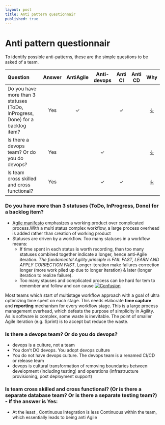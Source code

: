```yaml
---
layout: post
title: Anti pattern questionnair
published: true
---
```

# Anti pattern questionnair

To identify possible anti-patterns, these are the simple questions to be asked of a team.

| Question | Answer | AntiAgile | Anti-devops | Anti CI | Anti CD | Why |
| :------- | :----: | :-------: | :---------: | :-----: | :-----: |  :----: |
| Do you have more than 3 statuses (ToDo, InProgress, Done) for a backlog item? | Yes | ✓ |  | ✓ |   | [↓](#Are-there-more-than-3-statuses-(ToDo,-InProgress,-Done)-for-a-backlog-item?) |
| Is there a devops team? Or do you do devops? | Yes |   | ✓ |  |   | [↓](#Is-there-a-devops-team?-Or-do-you-do-devops?) |
| Is team cross skilled and cross functional? | Yes |   | ✓ | ✓ |   | [↓](#Is-there-a-devops-team?-Or-do-you-do-devops?) |


### Do you have more than 3 statuses (ToDo, InProgress, Done) for a backlog item?
- [Agile manifesto](https://agilemanifesto.org) emphasizes a working product over complicated process.With a multi status complex workflow, a large process overhead is added rather than creation of working product
- Statuses are driven by a workflow. Too many statuses in a workflow means:
	- If time spent in each status is worth recording, than too many statuses combined together indicate a longer, hence anti-Agile iteration. _The fundamental Agility principle is FAIL FAST, LEARN AND APPLY CORRECTION FAST_. Longer iteration make failures correction longer (more work piled up due to longer iteration) & later (longer iteration to realize failure).
	- Too many stauses and complicated process can be hard for tem to remember and follow and can cause
[![Confusion](https://raw.githubusercontent.com/vjavle/vjavle.github.io/master/assets/images/sprintconfusion.png)](http://www.youtube.com/watch?v=Bw5LuY31C7w)

Most teams which start of multistage workflow approach with a goal of ultra optimizing time spent on each stage. This needs elaborate **time capture** and **reporting** mechanism for every workflow stage. This is a large process management overhead, which defeats the purpose of simplicity in Agility.
As is software is complex, some waste is inevitable. The point of smaller Agile iteration (e.g. Sprint) is to accept but reduce the waste.

### Is there a devops team? Or do you do devops?
- devops is a culture, not a team
- You don't DO devops. You adopt devops culture
- You do not have devops culture. The devops team is a renamed CI/CD or release team
- devops is cultural transformation of removing boundaries between development (including testing) and operations (infrastructure provisioning, post deployment support)

### Is team cross skilled and cross functional? (Or is there a separate database team? Or is there a separate testing team?) - If the answer is Yes:
- At the least , Continuous Integration is less Continuous within the team, which essentially leads to being anti Agile
